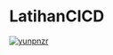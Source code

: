 # LatihanCICD

[![yunpnzr](https://circleci.com/gh/yunpnzr/LatihanCICD.svg?style=svg)](https://circleci.com/gh/yunpnzr/LatihanCICD)
